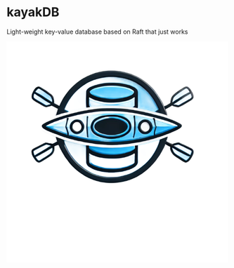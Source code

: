 # kayakDB
Light-weight key-value database based on Raft that just works

<div align="center">
    <img src="./docs/images/logo.png" alt="kayakdb">
</div>

